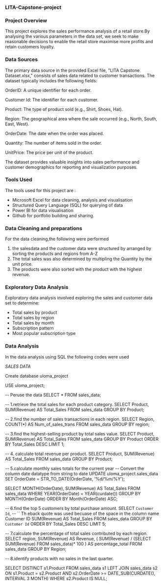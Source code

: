 ### LITA-Capstone-project
### Project Overview 
This project explores the sales performance analysis of a retail store.By analysing the various parameters in the data set, we seek to make reasonable decisions to enable the retail store maximise more profits and retain customers loyalty.

### Data Sources 
The primary data source in the provided Excel file, "LITA Capstone Dataset.xlsx," consists of sales data related to customer transactions. The dataset typically includes the following fields:

OrderID: A unique identifier for each order.

Customer Id: The identifier for each customer.

Product: The type of product sold (e.g., Shirt, Shoes, Hat).

Region: The geographical area where the sale occurred (e.g., North, South, East, West).

OrderDate: The date when the order was placed.

Quantity: The number of items sold in the order.

UnitPrice: The price per unit of the product.

The dataset provides valuable insights into sales performance and customer demographics for reporting and visualization purposes.

### Tools Used
The tools used for this project are : 
- Microsoft Excel for data cleaning, analysis and visualisation
- Structured Query Language (SQL) for querying of data
- Power BI for data visualisation
- Github for portfolio building and sharing.

### Data Cleaning and preparations 
For the data cleaning,the following were performed 
1. the salesdata and the customer data were structured by arranged by sorting the products and regions from A-Z
2. The total sales was also determined by multipling the Quantity by the unit price.
3. The products were also sorted with the product with the highest revenue.

### Exploratory Data Analysis 
Exploratory data analysis involved exploring the sales and customer data set to determine:
- Total sales by product 
- Total sales by region
- Total sales by month
- Subscription pattern
- Most popular subscription type

### Data Analysis 
In the data analysis using SQL the following codes were used

*SALES DATA*

Create database uloma_project

USE uloma_project;

-- Peruse the data
SELECT * FROM sales_data;

-- 1.retrieve the total sales for each product category.
SELECT 
	Product,
    SUM(Revenue) AS Total_Sales
FROM
	sales_data
GROUP BY
	Product;
    
-- 2.find the number of sales transactions in each region.
SELECT 
	Region,
    COUNT(*) AS Num_of_sales_trans
FROM
	sales_data
GROUP BY 
	region;

-- 3.find the highest-selling product by total sales value.
SELECT 
	Product,
    SUM(Revenue) AS Total_Sales
FROM
	sales_data
GROUP BY
	Product
ORDER BY 
	Total_Sales DESC
LIMIT 1;

-- 4. calculate total revenue per product.
SELECT 
	Product,
    SUM(Revenue) AS Total_Sales
FROM
	sales_data
GROUP BY
	Product;
    
-- 5.calculate monthly sales totals for the current year
-- Convert the column date datatype from string to date
UPDATE 
	uloma_project.sales_data
SET 
	OrderDate = STR_TO_DATE(OrderDate, '%d/%m/%Y');
 
SELECT 
	MONTH(OrderDate),
    SUM(Revenue) AS Total_Sales
FROM
	sales_data
WHERE 
	YEAR(OrderDate) = YEAR(curdate())
GROUP BY
	MONTH(OrderDate)
ORDER BY 
	Month(OrderDate) ASC;
    
-- 6.find the top 5 customers by total purchase amount.
SELECT 
	`Customer Id`, -- `` Th eback quote was used becuase of the space in the column name Customer ID
    SUM(Revenue) AS Total_Sales
FROM
	sales_data
GROUP BY
	`Customer Id`
ORDER BY 
	Total_Sales DESC
LIMIT 5;

-- 7.calculate the percentage of total sales contributed by each region.
SELECT
	region,
    SUM(Revenue) AS Revenue,
    (
		SUM(Revenue) / (SELECT SUM(Revenue) FROM sales_data)* 100
        ) AS percentage_total
FROM
	sales_data
GROUP BY 
	Region;
    
-- 8.identify products with no sales in the last quarter.
        
SELECT 
    DISTINCT s1.Product
FROM 
    sales_data s1
LEFT JOIN 
    sales_data s2 
ON 
    s1.Product = s2.Product 
    AND s2.OrderDate >= DATE_SUB(CURDATE(), INTERVAL 3 MONTH)
WHERE 
    s2.Product IS NULL;

